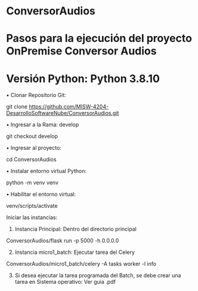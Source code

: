 # ConversorAudios

# Pasos para la ejecución del proyecto OnPremise Conversor Audios
# Versión Python: Python 3.8.10 

 •	Clonar Repositorio Git: 

git clone https://github.com/MISW-4204-DesarrolloSoftwareNube/ConversorAudios.git 

•	Ingresar a la Rama: develop

git checkout develop

•	Ingresar al proyecto: 

cd ConversorAudios

•	Instalar entorno virtual Python:

python -m venv venv 

•	Habilitar el entorno virtual:

venv/scripts/actívate

Iniciar las instancias:

1.	Instancia Principal: Dentro del directorio principal 

ConversorAudios/flask run -p 5000 -h 0.0.0.0 

2.	Instancia micro1_batch: Ejecutar tarea del Celery

ConversorAudios/micro1_batch/celery -A tasks worker -l info 


3. Si desea ejecutar la tarea programada del Batch, se debe crear una tarea en Sistema operativo: Ver guia .pdf
